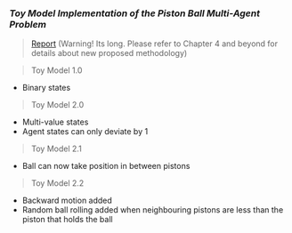 
### _Toy Model Implementation of the Piston Ball Multi-Agent Problem_

> [Report](https://github.com/OJL96/Piston-Ball-Toy-Model/files/7219483/20316736_PHYS4037.pdf) (Warning! Its long. Please refer to Chapter 4 and beyond for details about new proposed methodology)  

> Toy Model 1.0 
* Binary states

> Toy Model 2.0
* Multi-value states
* Agent states can only deviate by 1

> Toy Model 2.1
* Ball can now take position in between pistons

> Toy Model 2.2
* Backward motion added
* Random ball rolling added when neighbouring pistons are less than the piston that holds the ball
